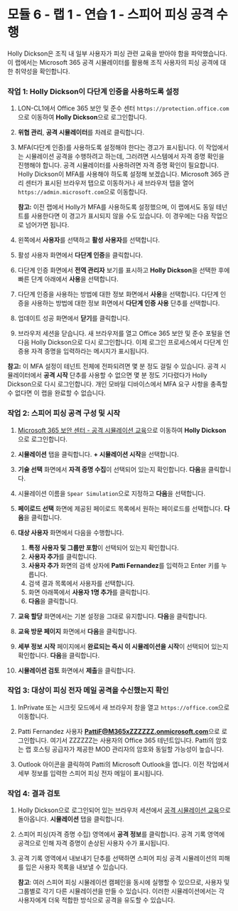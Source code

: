 # 모듈 6 - 랩 1 - 연습 1 - 스피어 피싱 공격 수행


Holly Dickson은 조직 내 일부 사용자가 피싱 관련 교육을 받아야 함을 파악했습니다.  이 랩에서는 Microsoft 365 공격 시뮬레이터를 활용해 조직 사용자의 피싱 공격에 대한 취약성을 확인합니다.


### 작업 1: Holly Dickson이 다단계 인증을 사용하도록 설정


1.  LON-CL1에서 Office 365 보안 및 준수 센터 `https://protection.office.com`으로 이동하여 **Holly Dickson**으로 로그인합니다.

2.  **위협 관리**, **공격 시뮬레이터**를 차례로 클릭합니다.

3.  MFA(다단계 인증)를 사용하도록 설정해야 한다는 경고가 표시됩니다.  이 작업에서는 시뮬레이션 공격을 수행하려고 하는데, 그러려면 시스템에서 자격 증명 확인을 진행해야 합니다. 공격 시뮬레이터를 사용하려면 자격 증명 확인이 필요합니다. Holly Dickson이 MFA를 사용해야 하도록 설정해 보겠습니다. Microsoft 365 관리 센터가 표시된 브라우저 탭으로 이동하거나 새 브라우저 탭을 열어 `https://admin.microsoft.com`으로 이동합니다.

	**참고:** 이전 랩에서 Holly가 MFA를 사용하도록 설정했으며, 이 랩에서도 동일 테넌트를 사용한다면 이 경고가 표시되지 않을 수도 있습니다.  이 경우에는 다음 작업으로 넘어가면 됩니다.

4.  왼쪽에서 **사용자**를 선택하고 **활성 사용자**를 선택합니다.

5.  활성 사용자 화면에서 **다단계 인증**을 클릭합니다.

7.  다단계 인증 화면에서 **전역 관리자** 보기를 표시하고 **Holly Dickson**을 선택한 후에 빠른 단계 아래에서 **사용**을 선택합니다.

8.  다단계 인증을 사용하는 방법에 대한 정보 화면에서 **사용**을 선택합니다. 다단계 인증을 사용하는 방법에 대한 정보 화면에서 **다단계 인증 사용** 단추를 선택합니다.

9.  업데이트 성공 화면에서 **닫기**를 클릭합니다.

10.  브라우저 세션을 닫습니다.  새 브라우저를 열고 Office 365 보안 및 준수 포털을 연 다음 Holly Dickson으로 다시 로그인합니다.  이제 로그인 프로세스에서 다단계 인증용 자격 증명을 입력하라는 메시지가 표시됩니다.

**참고:** 이 MFA 설정이 테넌트 전체에 전파되려면 몇 분 정도 걸릴 수 있습니다.  공격 시뮬레이터에서 **공격 시작** 단추를 사용할 수 없으면 몇 분 정도 기다렸다가 Holly Dickson으로 다시 로그인합니다. 개인 모바일 디바이스에서 MFA 요구 사항을 충족할 수 없다면 이 랩을 완료할 수 없습니다.

### 작업 2: 스피어 피싱 공격 구성 및 시작

1. [Microsoft 365 보안 센터 - 공격 시뮬레이션 교육](https://security.microsoft.com/attacksimulator)으로 이동하여 **Holly Dickson**으로 로그인합니다.
1. **시뮬레이션** 탭을 클릭합니다. **+ 시뮬레이션 시작**을 선택합니다.
1. **기술 선택** 화면에서 **자격 증명 수집**이 선택되어 있는지 확인합니다. **다음**을 클릭합니다.

1. 시뮬레이션 이름을 `Spear Simulation`으로 지정하고 **다음**을 선택합니다.
1. **페이로드 선택** 화면에 제공된 페이로드 목록에서 원하는 페이로드를 선택합니다. **다음**을 클릭합니다.

1. **대상 사용자** 화면에서 다음을 수행합니다.
	1. **특정 사용자 및 그룹만 포함**이 선택되어 있는지 확인합니다. 
	1. **사용자 추가**를 클릭합니다. 
	1. **사용자 추가** 화면의 검색 상자에 **Patti Fernandez**를 입력하고 Enter 키를 누릅니다. 
	1. 검색 결과 목록에서 사용자를 선택합니다. 
	1. 화면 아래쪽에서 **사용자 1명 추가**를 클릭합니다. 
	1. **다음**을 클릭합니다.
1. **교육 할당** 화면에서는 기본 설정을 그대로 유지합니다. **다음**을 클릭합니다.
1. **교육 방문 페이지** 화면에서 **다음**을 클릭합니다.
1. **세부 정보 시작** 페이지에서 **완료되는 즉시 이 시뮬레이션을 시작**이 선택되어 있는지 확인합니다. **다음**을 클릭합니다.
1. **시뮬레이션 검토** 화면에서 **제출**을 클릭합니다.

### 작업 3: 대상이 피싱 전자 메일 공격을 수신했는지 확인

1.  InPrivate 또는 시크릿 모드에서 새 브라우저 창을 열고 `https://office.com`으로 이동합니다.
 
1.  Patti Fernandez 사용자 **PattiF@M365xZZZZZZ.onmicrosoft.com**으로 로그인합니다. 여기서 ZZZZZZ는 사용자의 Office 365 테넌트입니다.  Patti의 암호는 랩 호스팅 공급자가 제공한 MOD 관리자의 암호와 동일할 가능성이 높습니다.

1.  Outlook 아이콘을 클릭하여 Patti의 Microsoft Outlook을 엽니다. 이전 작업에서 세부 정보를 입력한 스피어 피싱 전자 메일이 표시됩니다.

### 작업 4: 결과 검토

1. Holly Dickson으로 로그인되어 있는 브라우저 세션에서 [공격 시뮬레이션 교육](https://security.microsoft.com/attacksimulator)으로 돌아옵니다. **시뮬레이션** 탭을 클릭합니다.

1. 스피어 피싱(자격 증명 수집) 영역에서 **공격 정보**를 클릭합니다.  공격 기록 영역에 공격으로 인해 자격 증명이 손상된 사용자 수가 표시됩니다.

1. 공격 기록 영역에서 내보내기 단추를 선택하면 스피어 피싱 공격 시뮬레이션의 피해를 입은 사용자 목록을 내보낼 수 있습니다.  
    
	**참고**: 여러 스피어 피싱 시뮬레이션 캠페인을 동시에 실행할 수 있으므로, 사용자 및 그룹별로 각기 다른 시뮬레이션을 만들 수 있습니다.  이러한 시뮬레이션에서는 각 사용자에게 더욱 적합한 방식으로 공격을 유도할 수 있습니다.
 

